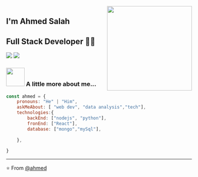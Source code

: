 <img align='right' src="https://media.giphy.com/media/M9gbBd9nbDrOTu1Mqx/giphy.gif" width="230">

##  I'm Ahmed Salah
## Full Stack Developer 👨‍💻

[![](https://img.shields.io/badge/LinkedIn-Ahmed-blue)](https://www.linkedin.com/in/ahmed-salah025566//)
[![](https://img.shields.io/badge/Gmail-ahmedsalah025566%40gmail.com-red)](mailto:ahmedsalah025566@gmail.com)


### <img src="https://media.giphy.com/media/VgCDAzcKvsR6OM0uWg/giphy.gif" width="50"> A little more about me...  

```javascript
const ahmed = {
    pronouns: "He" | "Him",
    askMeAbout: [ "web dev", "data analysis","tech"],
    technologies:{
        backEnd: ["nodejs", "python"],
        fronEnd: ["React"],
        database: ["mongo","mySql"],
        
    },
   
}
```

---
⭐️ From [@ahmed](https://github.com/ahmed025566)
